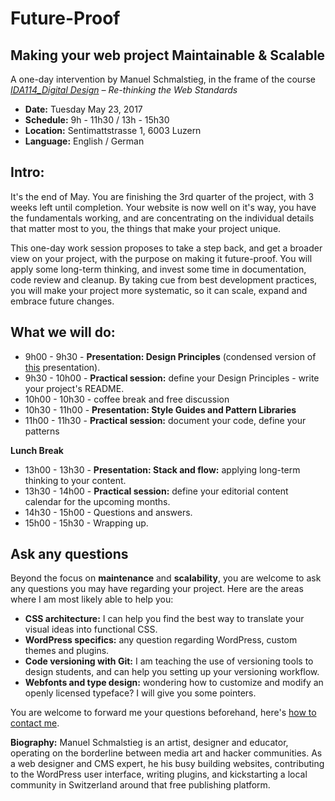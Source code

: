 # Future-Proof

## Making your web project Maintainable & Scalable

A one-day intervention by Manuel Schmalstieg, in the frame of the course *[IDA114_Digital Design](https://www.hslu.ch/de-ch/design-kunst/studium/studienuebergreifende-module/ida-im-bachelor/modulangebot-2017/modulangebot-1-studienjahr/ida114-2017/) – Re-thinking the Web Standards*

* **Date:** Tuesday May 23, 2017 
* **Schedule:** 9h - 11h30 / 13h - 15h30
* **Location:** Sentimattstrasse 1, 6003 Luzern
* **Language:** English / German

## Intro: 

It's the end of May. You are finishing the 3rd quarter of the project, with 3 weeks left until completion. Your website is now well on it's way, you have the fundamentals working, and are concentrating on the individual details that matter most to you, the things that make your project unique.

This one-day work session proposes to take a step back, and get a broader view on your project, with the purpose on making it future-proof. You will apply some long-term thinking, and invest some time in documentation, code review and cleanup. By taking cue from best development practices, you will make your project more systematic, so it can scale, expand and embrace future changes.

## What we will do:

*  9h00 - 9h30 - **Presentation: Design Principles** (condensed version of [this](https://www.slideshare.net/xsetpointer/le-design-du-html5-remix) presentation).
*  9h30 - 10h00 - **Practical session:** define your Design Principles - write your project's README.
* 10h00 - 10h30 - coffee break and free discussion
* 10h30 - 11h00 - **Presentation: Style Guides and Pattern Libraries**
* 11h00 - 11h30 - **Practical session:** document your code, define your patterns

**Lunch Break**

* 13h00 - 13h30 - **Presentation: Stack and flow:** applying long-term thinking to your content.
* 13h30 - 14h00 - **Practical session:** define your editorial content calendar for the upcoming months.
* 14h30 - 15h00 - Questions and answers.
* 15h00 - 15h30 - Wrapping up.


## Ask any questions

Beyond the focus on **maintenance** and **scalability**, you are welcome to ask any questions you may have regarding your project. Here are the areas where I am most likely able to help you:

* **CSS architecture:** I can help you find the best way to translate your visual ideas into functional CSS.
* **WordPress specifics:** any question regarding WordPress, custom themes and plugins.
* **Code versioning with Git:** I am teaching the use of versioning tools to design students, and can help you setting up your versioning workflow.
* **Webfonts and type design:** wondering how to customize and modify an openly licensed typeface? I will give you some pointers.

You are welcome to forward me your questions beforehand, here's [how to contact me](https://ms-studio.net/contact/).

**Biography:** Manuel Schmalstieg is an artist, designer and educator, operating on the borderline between media art and hacker communities. As a web designer and CMS expert, he his busy building websites, contributing to the WordPress user interface, writing plugins, and kickstarting a local community in Switzerland around that free publishing platform.

